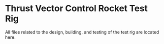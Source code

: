 # Thrust Vector Control Rocket Test Rig
All files related to the design, building, and testing of the test rig are located here.
